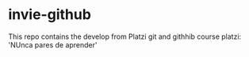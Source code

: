 # invie-github

This repo contains the develop from Platzi git and githhib course
platzi: 'NUnca pares de aprender'
